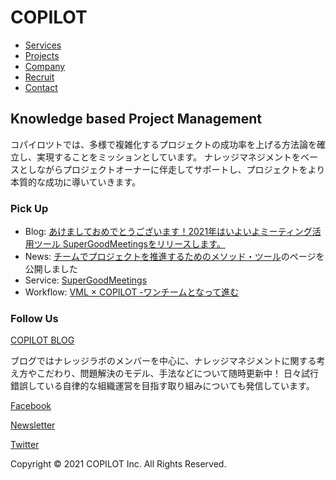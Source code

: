 # COPILOT

- [Services](service.md)
- [Projects](projects.md)
- [Company](company.md)
- [Recruit](recruit.md)
- [Contact](contact.md)

## Knowledge based Project Management

コパイロツトでは、多様で複雑化するプロジェクトの成功率を上げる方法論を確立し、実現することをミッションとしています。
ナレッジマネジメントをベースとしながらプロジェクトオーナーに伴走してサポートし、プロジェクトをより本質的な成功に導いていきます。

### Pick Up

- Blog: [あけましておめでとうございます！2021年はいよいよミーティング活用ツール SuperGoodMeetingsをリリースします。](https://blog.copilot.jp/entry/2021/01/04/093000)
- News: [チームでプロジェクトを推進するためのメソッド・ツール](https://projectsprint.copilot.jp/)のページを公開しました
- Service: [SuperGoodMeetings](https://supergoodmeetings.com/)
- Workflow: [VML × COPILOT -ワンチームとなって進む](https://copilot.jp/workflow/1077)

### Follow Us

[COPILOT BLOG](https://blog.copilot.jp/)

ブログではナレッジラボのメンバーを中心に、ナレッジマネジメントに関する考え方やこだわり、問題解決のモデル、手法などについて随時更新中！
日々試行錯誤している自律的な組織運営を目指す取り組みについても発信しています。

[Facebook](https://www.facebook.com/copilot.jp)

[Newsletter]()

[Twitter]()

Copyright © 2021 COPILOT Inc. All Rights Reserved.

